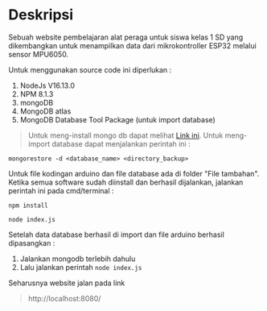 # Deskripsi
Sebuah website pembelajaran alat peraga untuk siswa kelas 1 SD yang dikembangkan untuk menampilkan data dari mikrokontroller ESP32 melalui sensor MPU6050.

Untuk menggunakan source code ini diperlukan :
1. NodeJs V16.13.0
2. NPM 8.1.3
3. mongoDB
4. MongoDB atlas
5. MongoDB Database Tool Package (untuk import database)

> Untuk meng-install mongo db dapat melihat [Link ini](https://zarkom.net/blogs/how-to-install-mongodb-for-development-in-windows-3328).
> Untuk meng-import database dapat menjalankan perintah ini :
```
mongorestore -d <database_name> <directory_backup>
```
Untuk file kodingan arduino dan file database ada di folder "File tambahan".
Ketika semua software sudah diinstall dan berhasil dijalankan, jalankan perintah ini pada cmd/terminal :
```
npm install
```
```
node index.js
```

Setelah data database berhasil di import dan file arduino berhasil dipasangkan :
1. Jalankan mongodb terlebih dahulu
2. Lalu jalankan perintah ```node index.js```

Seharusnya website jalan pada link 
> http://localhost:8080/
